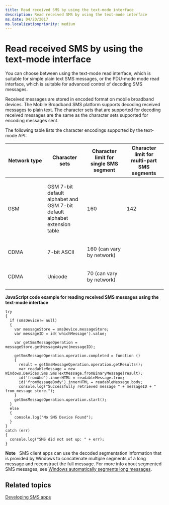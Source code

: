```yaml
---
title: Read received SMS by using the text-mode interface
description: Read received SMS by using the text-mode interface
ms.date: 04/20/2017
ms.localizationpriority: medium
---
```


# Read received SMS by using the text-mode interface


You can choose between using the text-mode read interface, which is suitable for simple plain text SMS messages, or the PDU-mode mode read interface, which is suitable for advanced control of decoding SMS messages.

Received messages are stored in encoded format on mobile broadband devices. The Mobile Broadband SMS platform supports decoding received messages to plain text. The character sets that are supported for decoding received messages are the same as the character sets supported for encoding messages sent.

The following table lists the character encodings supported by the text-mode API:

<table>
<colgroup>
<col width="25%" />
<col width="25%" />
<col width="25%" />
<col width="25%" />
</colgroup>
<thead>
<tr class="header">
<th>Network type</th>
<th>Character sets</th>
<th>Character limit for single SMS segment</th>
<th>Character limit for multi-part SMS segments</th>
</tr>
</thead>
<tbody>
<tr class="odd">
<td><p>GSM</p></td>
<td><p>GSM 7-bit default alphabet and GSM 7-bit default alphabet extension table</p></td>
<td><p>160</p></td>
<td><p>142</p></td>
</tr>
<tr class="even">
<td><p>CDMA</p></td>
<td><p>7-bit ASCII</p></td>
<td><p>160 (can vary by network)</p></td>
<td><p></p></td>
</tr>
<tr class="odd">
<td><p>CDMA</p></td>
<td><p>Unicode</p></td>
<td><p>70 (can vary by network)</p></td>
<td><p></p></td>
</tr>
</tbody>
</table>

 

**JavaScript code example for reading received SMS messages using the text-mode interface**

``` syntax
try
{
  if (smsDevice!= null)
  {
    var messageStore = smsDevice.messageStore;
    var messageID = id('whichMessage').value;

    var getSmsMessageOperation = messageStore.getMessageAsync(messageID);

    getSmsMessageOperation.operation.completed = function ()
    {
      result = getSmsMessageOperation.operation.getResults();
      var readableMessage = new Windows.Devices.Sms.SmsTextMessage.fromBinaryMessage(result);
      id('fromWho').innerHTML = readableMessage.from;
      id('fromMessageBody').innerHTML = readableMessage.body;
      console.log("Successfully retrieved message " + messageID + " from message store.");
    }
    getSmsMessageOperation.operation.start();
  }
  else 
  {
    console.log("No SMS Device Found");
  }
}
catch (err) 
{
  console.log("SMS did not set up: " + err);
}
```

**Note**  
SMS client apps can use the decoded segmentation information that is provided by Windows to concatenate multiple segments of a long message and reconstruct the full message. For more info about segmented SMS messages, see [Windows automatically segments long messages](windows-automatically-segments-long-messages.md).

 

## <span id="related_topics"></span>Related topics


[Developing SMS apps](developing-sms-apps.md)

 

 






